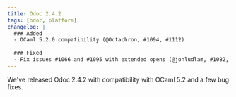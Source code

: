 ```yaml
---
title: Odoc 2.4.2
tags: [odoc, platform]
changelog: |
  ### Added
  - OCaml 5.2.0 compatibility (@Octachron, #1094, #1112)
  
  ### Fixed
  - Fix issues #1066 and #1095 with extended opens (@jonludlam, #1082, #1100)
---
```


We've released Odoc 2.4.2 with compatibility with OCaml 5.2 and a few bug fixes.
